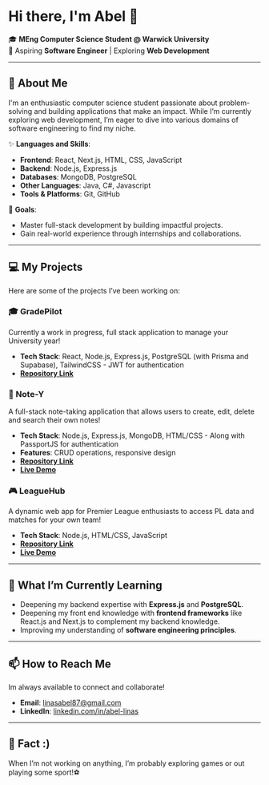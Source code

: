 # Hi there, I'm Abel 👋  
🎓 **MEng Computer Science Student @ Warwick University**  
🌱 Aspiring **Software Engineer** | Exploring **Web Development**  

---

## 🚀 About Me  
I'm an enthusiastic computer science student passionate about problem-solving and building applications that make an impact. While I’m currently exploring web development, I’m eager to dive into various domains of software engineering to find my niche. 

✨ **Languages and Skills**:  
- **Frontend**: React, Next.js, HTML, CSS, JavaScript  
- **Backend**: Node.js, Express.js  
- **Databases**: MongoDB, PostgreSQL  
- **Other Languages**: Java, C#, Javascript
- **Tools & Platforms**: Git, GitHub 

🎯 **Goals**:  
- Master full-stack development by building impactful projects.  
- Gain real-world experience through internships and collaborations.  

---

## 💻 My Projects  
Here are some of the projects I’ve been working on:

### **🎓 GradePilot**
Currently a work in progress, full stack application to manage your University year!
- **Tech Stack**: React, Node.js, Express.js, PostgreSQL (with Prisma and Supabase), TailwindCSS - JWT for authentication
- **[Repository Link](https://github.com/linaslabs/GradePilot)**

### **📒 Note-Y**
A full-stack note-taking application that allows users to create, edit, delete and search their own notes!
- **Tech Stack**: Node.js, Express.js, MongoDB, HTML/CSS - Along with PassportJS for authentication
- **Features**: CRUD operations, responsive design  
- **[Repository Link](https://github.com/linaslabs/Note-Y)**
- **[Live Demo](https://note-y.onrender.com)**

### **🎮 LeagueHub**  
A dynamic web app for Premier League enthusiasts to access PL data and matches for your own team!  
- **Tech Stack**: Node.js, HTML/CSS, JavaScript  
- **[Repository Link](https://github.com/linaslabs/LeagueHub)**  
- **[Live Demo](https://leaguehub.onrender.com)**

---

## 🌱 What I’m Currently Learning  
- Deepening my backend expertise with **Express.js** and **PostgreSQL**.  
- Deepening my front end knowledge with **frontend frameworks** like React.js and Next.js to complement my backend knowledge.  
- Improving my understanding of **software engineering principles**.

---

## 📫 How to Reach Me  
Im always available to connect and collaborate!  
- **Email**: linasabel87@gmail.com 
- **LinkedIn**: [linkedin.com/in/abel-linas](https://www.linkedin.com/in/abel-linas/)

---

## 🌟 Fact :)
When I’m not working on anything, I’m probably exploring games or out playing some sport!⚽
